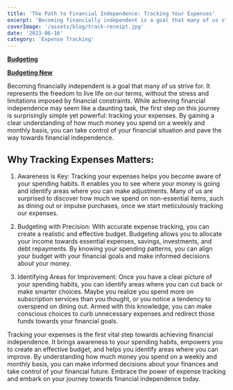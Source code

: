 ```yaml
---
title: 'The Path to Financial Independence: Tracking Your Expenses'
excerpt: 'Becoming financially independent is a goal that many of us strive for. It represents the freedom to live life on our terms, without the stress and limitations imposed by financial constraints. While achieving financial independence may seem like a daunting task, the first step on this journey is surprisingly simple yet powerful: tracking your expenses.'
coverImage: '/assets/blog/track-receipt.jpg'
date: '2023-06-16'
category: 'Expense Tracking'
---
```


[**Budgeting**](https://www.trckfi.com/posts/what-is-zero-based-budgeting) 

[**Budgeting New**](/what-is-zero-based-budgeting) 


Becoming financially independent is a goal that many of us strive for. It represents the freedom to live life on our terms, without the stress and limitations imposed by financial constraints. While achieving financial independence may seem like a daunting task, the first step on this journey is surprisingly simple yet powerful: tracking your expenses. By gaining a clear understanding of how much money you spend on a weekly and monthly basis, you can take control of your financial situation and pave the way towards financial independence.

## Why Tracking Expenses Matters:

1. Awareness is Key: Tracking your expenses helps you become aware of your spending habits. It enables you to see where your money is going and identify areas where you can make adjustments. Many of us are surprised to discover how much we spend on non-essential items, such as dining out or impulse purchases, once we start meticulously tracking our expenses.

2. Budgeting with Precision: With accurate expense tracking, you can create a realistic and effective budget. Budgeting allows you to allocate your income towards essential expenses, savings, investments, and debt repayments. By knowing your spending patterns, you can align your budget with your financial goals and make informed decisions about your money.

3. Identifying Areas for Improvement: Once you have a clear picture of your spending habits, you can identify areas where you can cut back or make smarter choices. Maybe you realize you spend more on subscription services than you thought, or you notice a tendency to overspend on dining out. Armed with this knowledge, you can make conscious choices to curb unnecessary expenses and redirect those funds towards your financial goals.

Tracking your expenses is the first vital step towards achieving financial independence. It brings awareness to your spending habits, empowers you to create an effective budget, and helps you identify areas where you can improve. By understanding how much money you spend on a weekly and monthly basis, you can make informed decisions about your finances and take control of your financial future. Embrace the power of expense tracking and embark on your journey towards financial independence today.